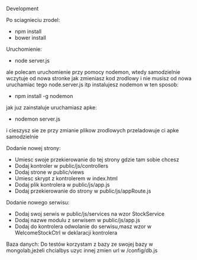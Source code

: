 Development

Po sciagnieciu zrodel:
* npm install
* bower install

Uruchomienie:
* node server.js

ale polecam uruchomienie przy pomocy nodemon,
wtedy samodzielnie wczytuje od nowa stronke
jak zmieniasz kod zrodlowy i nie musisz od nowa
uruchamiac tego node.server.js itp
instalujesz nodemon w ten sposob:

* npm install -g nodemon

jak juz zainstaluje uruchamiasz apke:

* nodemon server.js

i cieszysz sie ze przy zmianie plikow zrodlowych
przeladowuje ci apke samodzielnie

Dodanie nowej strony:
*  Umiesc swoje przekierowanie do tej strony gdzie tam sobie chcesz
*  Dodaj kontroler w public/js/controllers
*  Dodaj strone w public/views
*  Umiesc skrypt z kontrolerem w index.html
*  Dodaj plik kontrolera w public/js/app.js
*  Dodaj przekierowanie do strony w public/js/appRoute.js

Dodanie nowego serwisu:
*  Dodaj swoj serwis w public/js/services na wzor StockService
*  Dodaj nazwe modulu z serwisem w public/js/app.js
*  Dodaj do kontrolera odwolanie do serwisu,masz wzor w WelcomeStockCtrl w deklaracji kontrolera

Baza danych:
Do testów korzystam z bazy ze swojej bazy w mongolab,jeżeli chcialbys
uzyc innej zmien url w /config/db.js 
